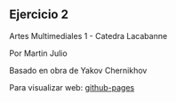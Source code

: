 ## Ejercicio 2

Artes Multimediales 1 - Catedra Lacabanne


Por Martin Julio


Basado en obra de Yakov Chernikhov


Para visualizar web: <a href="https://mj-una.github.io/ej2-p5js/" target="_blank" rel="noopener">github-pages</a>

